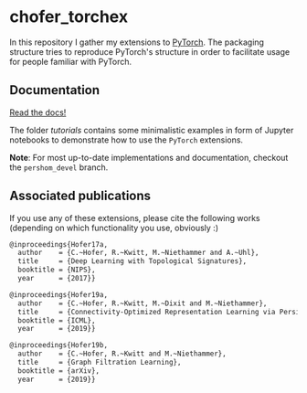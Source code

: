 # chofer_torchex

In this repository I gather my extensions to [PyTorch](http://pytorch.org). 
The packaging structure tries to reproduce PyTorch's structure in order 
to facilitate usage for people familiar with PyTorch. 

## Documentation

[Read the docs!](https://c-hofer.github.io/chofer_torchex/)

The folder *tutorials* contains some minimalistic examples in form of Jupyter notebooks
to demonstrate how to use the `PyTorch` extensions. 

**Note**: For most up-to-date implementations and documentation, checkout the `pershom_devel` branch.

## Associated publications

If you use any of these extensions, please cite the following works (depending on which functionality you use, obviously :)

```bash
@inproceedings{Hofer17a,
  author    = {C.~Hofer, R.~Kwitt, M.~Niethammer and A.~Uhl},
  title     = {Deep Learning with Topological Signatures},
  booktitle = {NIPS},
  year      = {2017}}

@inproceedings{Hofer19a,
  author    = {C.~Hofer, R.~Kwitt, M.~Dixit and M.~Niethammer},
  title     = {Connectivity-Optimized Representation Learning via Persistent Homology},
  booktitle = {ICML},
  year      = {2019}}

@inproceedings{Hofer19b,
  author    = {C.~Hofer, R.~Kwitt and M.~Niethammer},
  title     = {Graph Filtration Learning},
  booktitle = {arXiv},
  year      = {2019}}
```